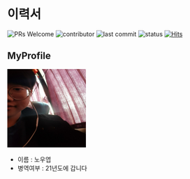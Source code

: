 # 이력서
![PRs Welcome](https://img.shields.io/badge/PRs-welcome-brightgreen.svg?style=flat-square)
![contributor](https://img.shields.io/github/contributors/NoOuYeap/MyProfile?style=square)
![last commit](https://img.shields.io/github/last-commit/NoOuYeap/MyProfile)
![status](https://img.shields.io/badge/status-student%20-brightgreen.svg)
[![Hits](https://hits.seeyoufarm.com/api/count/incr/badge.svg?url=https%3A%2F%2Fgithub.com%2FNoOuYeap%2FMyProfile%2Fblob%2Fmain%2FREADME.md&count_bg=%2379C83D&title_bg=%23555555&icon=&icon_color=%23E7E7E7&title=hits&edge_flat=false)](https://hits.seeyoufarm.com)
## MyProfile
<img src = "https://github.com/NoOuYeap/MyProfile/blob/main/image/KakaoTalk_20201024_184605644.jpg" width = 180 height = 180 ></img>      
- 이름 : 노우엽
- 병역여부 : 21년도에 갑니다
